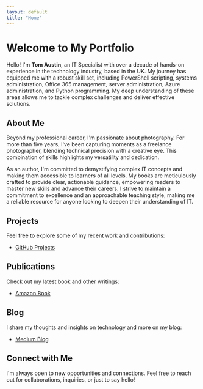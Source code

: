 ```yaml
---
layout: default
title: "Home"
---
```


# Welcome to My Portfolio

Hello! I'm **Tom Austin**, an IT Specialist with over a decade of hands-on experience in the technology industry, based in the UK. My journey has equipped me with a robust skill set, including PowerShell scripting, systems administration, Office 365 management, server administration, Azure administration, and Python programming. My deep understanding of these areas allows me to tackle complex challenges and deliver effective solutions.

## About Me

Beyond my professional career, I'm passionate about photography. For more than five years, I've been capturing moments as a freelance photographer, blending technical precision with a creative eye. This combination of skills highlights my versatility and dedication.

As an author, I'm committed to demystifying complex IT concepts and making them accessible to learners of all levels. My books are meticulously crafted to provide clear, actionable guidance, empowering readers to master new skills and advance their careers. I strive to maintain a commitment to excellence and an approachable teaching style, making me a reliable resource for anyone looking to deepen their understanding of IT.

## Projects

Feel free to explore some of my recent work and contributions:
- [GitHub Projects](https://github.com/tomaustin94?tab=repositories)

## Publications

Check out my latest book and other writings:
- [Amazon Book](https://www.amazon.com/dp/B0DCL1F5J2)

## Blog

I share my thoughts and insights on technology and more on my blog:
- [Medium Blog](https://medium.com/@TomTalksIT)

## Connect with Me

I'm always open to new opportunities and connections. Feel free to reach out for collaborations, inquiries, or just to say hello!
